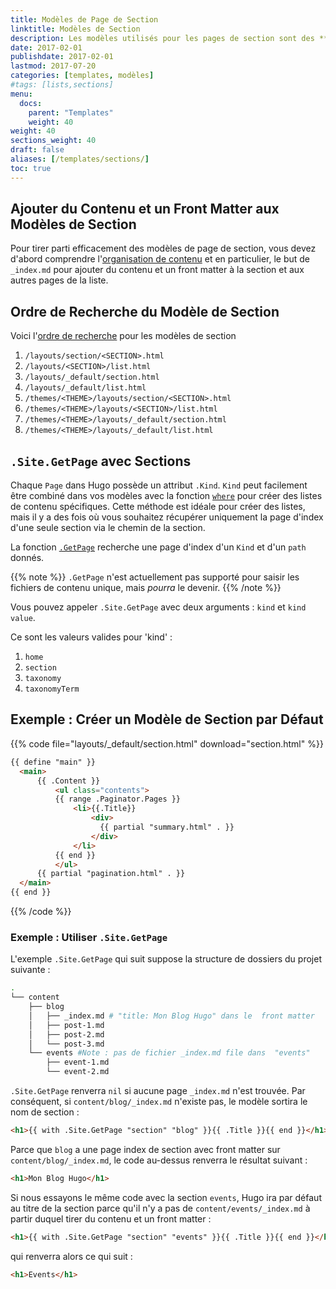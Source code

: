 ```yaml
---
title: Modèles de Page de Section
linktitle: Modèles de Section 
description: Les modèles utilisés pour les pages de section sont des **listes** et ils ont donc toutes les variables et méthodes disponibles pour les pages de listes.
date: 2017-02-01
publishdate: 2017-02-01
lastmod: 2017-07-20
categories: [templates, modèles]
#tags: [lists,sections]
menu:
  docs:
    parent: "Templates"
    weight: 40
weight: 40
sections_weight: 40
draft: false
aliases: [/templates/sections/]
toc: true
---
```


## Ajouter du Contenu et un Front Matter aux Modèles de Section

Pour tirer parti efficacement des modèles de page de section, vous devez d'abord comprendre l'[organisation de contenu](/gestion-contenu/organisation/) et en particulier, le but de `_index.md` pour ajouter du contenu et un front matter à la section et aux autres pages de la liste.

## Ordre de Recherche du Modèle de Section

Voici l'[ordre de recherche][lookup] pour les modèles de section 

1. `/layouts/section/<SECTION>.html`
2. `/layouts/<SECTION>/list.html`
3. `/layouts/_default/section.html`
4. `/layouts/_default/list.html`
5. `/themes/<THEME>/layouts/section/<SECTION>.html`
6. `/themes/<THEME>/layouts/<SECTION>/list.html`
7. `/themes/<THEME>/layouts/_default/section.html`
8. `/themes/<THEME>/layouts/_default/list.html`

## `.Site.GetPage` avec Sections

Chaque `Page` dans Hugo possède un attribut  `.Kind`. `Kind` peut facilement être combiné dans vos modèles avec la fonction [`where`][where] pour créer des listes de contenu spécifiques. Cette méthode est idéale pour créer des listes, mais il y a des fois où vous souhaitez récupérer uniquement la page d'index d'une seule section via le chemin de la section.

La fonction [`.GetPage`][getpage] recherche une page d'index d'un `Kind` et d'un `path` donnés.

{{% note %}}
`.GetPage` n'est actuellement pas supporté pour saisir les fichiers de contenu unique, mais *pourra* le devenir.
{{% /note %}}

Vous pouvez appeler `.Site.GetPage` avec deux arguments : `kind` et `kind value`.

Ce sont les valeurs valides pour 'kind' :

1. `home`
2. `section`
3. `taxonomy`
4. `taxonomyTerm`


## Exemple : Créer un Modèle de Section par Défaut

{{% code file="layouts/_default/section.html" download="section.html" %}}
```html
{{ define "main" }}
  <main>
      {{ .Content }}
          <ul class="contents">
          {{ range .Paginator.Pages }}
              <li>{{.Title}}
                  <div>
                    {{ partial "summary.html" . }}
                  </div>
              </li>
          {{ end }}
          </ul>
      {{ partial "pagination.html" . }}
  </main>
{{ end }}
```
{{% /code %}}

### Exemple : Utiliser `.Site.GetPage`

L'exemple `.Site.GetPage` qui suit suppose la structure de dossiers du projet suivante :

```bash
.
└── content
    ├── blog
    │   ├── _index.md # "title: Mon Blog Hugo" dans le  front matter
    │   ├── post-1.md
    │   ├── post-2.md
    │   └── post-3.md
    └── events #Note : pas de fichier _index.md file dans  "events"
        ├── event-1.md
        └── event-2.md
```

`.Site.GetPage` renverra `nil` si aucune page `_index.md` n'est trouvée. Par conséquent, si `content/blog/_index.md` n'existe pas, le modèle sortira le nom de section : 

```html
<h1>{{ with .Site.GetPage "section" "blog" }}{{ .Title }}{{ end }}</h1>
```

Parce que `blog` a une page index de section avec front matter sur `content/blog/_index.md`, le code au-dessus renverra le résultat suivant : 

```html
<h1>Mon Blog Hugo</h1>
```

Si nous essayons le même code avec la section `events`, Hugo ira par défaut au titre de la section parce qu'il n'y a pas de `content/events/_index.md` à partir duquel tirer du contenu et un front matter : 

```html
<h1>{{ with .Site.GetPage "section" "events" }}{{ .Title }}{{ end }}</h1>
```

qui renverra alors ce qui suit : 

```html
<h1>Events</h1>
```


[contentorg]: /gestion-contenu/organisation/
[getpage]: /fonctions/getpage/
[lists]: /templates/listes/
[lookup]: /templates/ordre-recherche/
[where]: /fonctions/where/

